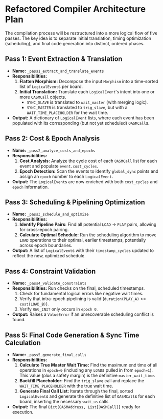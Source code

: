 # Refactored Compiler Architecture Plan

The compilation process will be restructured into a more logical flow of five passes. The key idea is to separate initial translation, timing optimization (scheduling), and final code generation into distinct, ordered phases.

## Pass 1: Event Extraction & Translation
*   **Name:** `_pass1_extract_and_translate_events`
*   **Responsibilities:**
    1.  **Flatten Morphism:** Decompose the input `Morphism` into a time-sorted list of `LogicalEvent`s per board.
    2.  **Initial Translation:** Translate each `LogicalEvent`'s intent into one or more `OASMCall` objects.
        *   `SYNC_SLAVE` is translated to `wait_master` (with merging logic).
        *   `SYNC_MASTER` is translated to `trig_slave`, but with a `WAIT_TIME_PLACEHOLDER` for the wait time.
*   **Output:** A dictionary of `LogicalEvent` lists, where each event has been populated with its corresponding (but not yet scheduled) `OASMCall`s.

## Pass 2: Cost & Epoch Analysis
*   **Name:** `_pass2_analyze_costs_and_epochs`
*   **Responsibilities:**
    1.  **Cost Analysis:** Analyze the cycle cost of each `OASMCall` list for each event and populate `event.cost_cycles`.
    2.  **Epoch Detection:** Scan the events to identify `global_sync` points and assign an `epoch` number to each `LogicalEvent`.
*   **Output:** The `LogicalEvent`s are now enriched with both `cost_cycles` and `epoch` information.

## Pass 3: Scheduling & Pipelining Optimization
*   **Name:** `_pass3_schedule_and_optimize`
*   **Responsibilities:**
    1.  **Identify Pipeline Pairs:** Find all potential `LOAD` -> `PLAY` pairs, allowing for cross-epoch pairing.
    2.  **Calculate Optimal Schedule:** Run the scheduling algorithm to move `LOAD` operations to their optimal, earlier timestamps, potentially across epoch boundaries.
*   **Output:** A list of `LogicalEvent`s with their `timestamp_cycles` updated to reflect the new, optimized schedule.

## Pass 4: Constraint Validation
*   **Name:** `_pass4_validate_constraints`
*   **Responsibilities:** Run checks on the final, scheduled timestamps.
    1.  Check for fundamental logical errors like negative wait times.
    2.  Verify that intra-epoch pipelining is valid (`duration(PLAY_A)` >= `cost(LOAD_B)`).
    3.  Verify `RWG_INIT` only occurs in `epoch 0`.
*   **Output:** Raises a `ValueError` if an unrecoverable scheduling conflict is found.

## Pass 5: Final Code Generation & Sync Time Calculation
*   **Name:** `_pass5_generate_final_calls`
*   **Responsibilities:**
    1.  **Calculate True Master Wait Time:** Find the maximum end time of all operations in `epoch=0` (including any `LOAD`s pulled in from `epoch=1`). This value (plus a safety margin) is the definitive `master_wait_time`.
    2.  **Backfill Placeholder:** Find the `trig_slave` call and replace the `WAIT_TIME_PLACEHOLDER` with the true wait time.
    3.  **Generate Final Call List:** Iterate through the final, sorted `LogicalEvent`s and generate the definitive list of `OASMCall`s for each board, inserting the necessary `wait_us` calls.
*   **Output:** The final `Dict[OASMAddress, List[OASMCall]]` ready for execution.